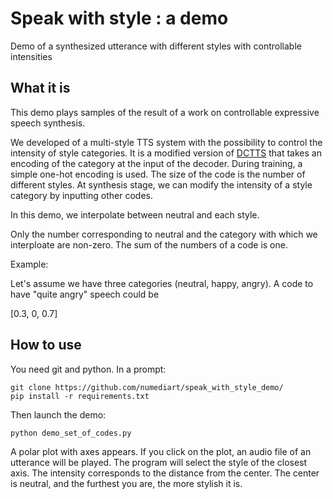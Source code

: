 # Speak with style : a demo
Demo of a synthesized utterance with different styles with controllable intensities

## What it is
This demo plays samples of the result of a work on controllable expressive speech synthesis.

We developed of a multi-style TTS system with the possibility to control the intensity of style categories. It is a modified version of [DCTTS](https://github.com/Kyubyong/dc_tts) that takes an encoding of the category at the input of the decoder. During training, a simple one-hot encoding is used. The size of the code is the number of different styles. At synthesis stage, we can modify the intensity of a style category by inputting other codes. 

In this demo, we interpolate between neutral and each style. 

Only the number corresponding to neutral and the category with which we interploate are non-zero. The sum of the numbers of a code is one. 

Example:

Let's assume we have three categories (neutral, happy, angry). A code to have "quite angry" speech could be 

[0.3, 0, 0.7]

## How to use

You need git and python. In a prompt:
```
git clone https://github.com/numediart/speak_with_style_demo/
pip install -r requirements.txt
```

Then launch the demo:
```
python demo_set_of_codes.py
```

A polar plot with axes appears. If you click on the plot, an audio file of an utterance will be played.
The program will select the style of the closest axis. The intensity corresponds to the distance from the center. The center is neutral, and the furthest you are, the more stylish it is.
